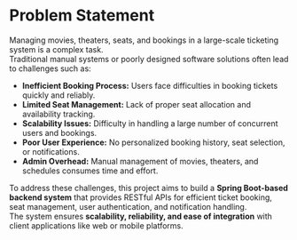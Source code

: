 # Problem Statement

Managing movies, theaters, seats, and bookings in a large-scale ticketing system is a complex task.  
Traditional manual systems or poorly designed software solutions often lead to challenges such as:

- **Inefficient Booking Process:** Users face difficulties in booking tickets quickly and reliably.  
- **Limited Seat Management:** Lack of proper seat allocation and availability tracking.  
- **Scalability Issues:** Difficulty in handling a large number of concurrent users and bookings.  
- **Poor User Experience:** No personalized booking history, seat selection, or notifications.  
- **Admin Overhead:** Manual management of movies, theaters, and schedules consumes time and effort.  

To address these challenges, this project aims to build a **Spring Boot-based backend system** that provides RESTful APIs for efficient ticket booking, seat management, user authentication, and notification handling.  
The system ensures **scalability, reliability, and ease of integration** with client applications like web or mobile platforms.
